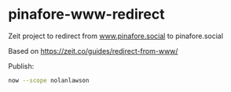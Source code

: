 # pinafore-www-redirect
Zeit project to redirect from www.pinafore.social to pinafore.social

Based on https://zeit.co/guides/redirect-from-www/

Publish:

```sh
now --scope nolanlawson 
```
